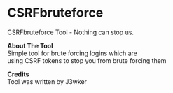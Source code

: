 # CSRFbruteforce
CSRFbruteforce Tool - Nothing can stop us.

**About The Tool**  
Simple tool for brute forcing logins which are   
using CSRF tokens to stop you from brute forcing them

**Credits**  
Tool was written by J3wker
